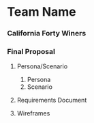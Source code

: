 # Team Name

### California Forty Winers

### Final Proposal
1. Persona/Scenario
    1. Persona
    2. Scenario
2. Requirements Document

3. Wireframes






